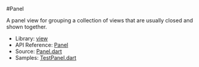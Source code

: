 #Panel

A panel view for grouping a collection of views that are usually closed and shown together.

* Library: [view](api:)
* API Reference: [Panel](api:view)
* Source: [Panel.dart](source:lib/src/view)
* Samples: [TestPanel.dart](source:test)
